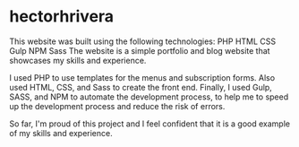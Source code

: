 # hectorhrivera
This website was built using the following technologies:
PHP
HTML
CSS
Gulp
NPM
Sass
The website is a simple portfolio and blog website that showcases my skills and experience. 

I used PHP to use templates for the menus and subscription forms. Also used HTML, CSS, and Sass to create the front end. 
Finally, I used Gulp, SASS, and NPM to automate the development process, to help me to speed up the development process and reduce the risk of errors.

So far, I'm proud of this project and I feel confident that it is a good example of my skills and experience. 
